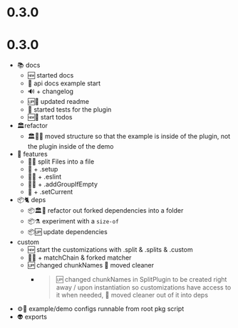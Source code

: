 # 0.3.0
# 0.3.0
- 📚 docs
  - 🆕 started docs
  - 📘 api docs example start
  - 🔊 + changelog
  - 🆙📖 updated readme
  - 🔬 started tests for the plugin
  - 🆕📝 start todos
- 🏛️refactor
  - 🏛📒🚚 moved structure so that the example is inside of the plugin, not the plugin inside of the demo
- 🎁 features
  - 🎁🤸 split Files into a file
  - 🎁 + .setup
  - 🎁👕 + .eslint
  - 🎁🛒 + .addGroupIfEmpty
  - 🎁 + .setCurrent
- 📦🐈 deps
  - 📦🏛️🍴 refactor out forked dependencies into a folder
  - 📦⚗ experiment with a `size-of`
  - 📦🆙 update dependencies
- custom
  - 🆕 start the customizations with .split & .splits & .custom
  - 🎯🎁 + matchChain & forked matcher
  - 🆙 changed chunkNames 🛁 moved cleaner
  	- >🆙 changed chunkNames in SplitPlugin to be created right away / upon instantiation so customizations have access to it when needed, 🛁 moved cleaner out of it into deps
- ⚙📜 example/demo configs runnable from root pkg script
- 👽 exports
